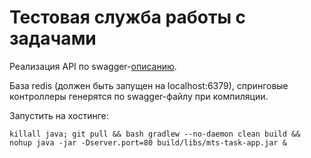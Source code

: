 
Тестовая служба работы с задачами
======================================

Реализация API по swagger-[описанию](src/main/swagger/api.yml).
                                  


База redis (должен быть запущен на localhost:6379), 
спринговые контроллеры генерятся по swagger-файлу при компиляции.


Запустить на хостинге:

    killall java; git pull && bash gradlew --no-daemon clean build && nohup java -jar -Dserver.port=80 build/libs/mts-task-app.jar &

